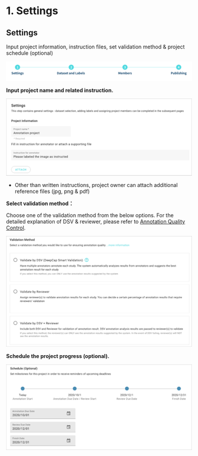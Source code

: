 # 1. Settings

## Settings

Input project information, instruction files, set validation method & project schedule (optional)

![](../../../.gitbook/assets/con-3-1-0.png)

**Input project name and related instruction.**

![](../../../.gitbook/assets/con-3-1-2.png)

* Other than written instructions, project owner can attach additional reference files (jpg, png & pdf)

**Select validation method：**

Choose one of the validation method from the below options. For the detailed explanation of DSV & reviewer, please refer to [Annotation Quality Control](deepcap-smart-validation-dsv.md).&#x20;

![](../../../.gitbook/assets/con-3-1-3.png)

**Schedule the project progress (optional).**

![](../../../.gitbook/assets/con-3-1-4.png)
